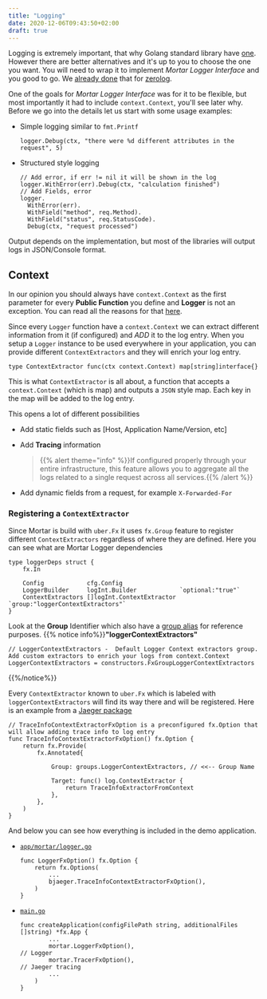 ```yaml
---
title: "Logging"
date: 2020-12-06T09:43:50+02:00
draft: true
---
```


Logging is extremely important, that why Golang standard library have [one](https://golang.org/pkg/log/).
However there are better alternatives and it's up to you to choose the one you want.
You will need to wrap it to implement *Mortar Logger Interface* and you good to go.
We [already done](https://github.com/go-masonry/bzerolog) that for [zerolog](https://github.com/rs/zerolog).

One of the goals for *Mortar Logger Interface* was for it to be flexible, but most importantly it had to include `context.Context`, you'll see later why.
Before we go into the details let us start with some usage examples:

- Simple logging similar to `fmt.Printf`
  
  ```golang
  logger.Debug(ctx, "there were %d different attributes in the request", 5)
  ```

- Structured style logging

  ```golang
  // Add error, if err != nil it will be shown in the log
  logger.WithError(err).Debug(ctx, "calculation finished")
  // Add Fields, error
  logger.
    WithError(err).
    WithField("method", req.Method).
    WithField("status", req.StatusCode).
    Debug(ctx, "request processed")
  ```

Output depends on the implementation, but most of the libraries will output logs in JSON/Console format.

## Context

In our opinion you should always have `context.Context` as the first parameter for every **Public Function** you define and **Logger** is not an exception.
You can read all the reasons for that [here](context.md).

Since every `Logger` function have a `context.Context` we can extract different information from it (if configured) and *ADD* it to the log entry.
When you setup a `Logger` instance to be used everywhere in your application, you can provide different `ContextExtractors` and they will enrich your log entry.

```golang
type ContextExtractor func(ctx context.Context) map[string]interface{}
```

This is what `ContextExtractor` is all about, a function that accepts a `context.Context` (which is map) and outputs a `JSON` style map.
Each key in the map will be added to the log entry.

This opens a lot of different possibilities

- Add static fields such as [Host, Application Name/Version, etc]
- Add **Tracing** information
  
  > {{% alert theme="info" %}}If configured properly through your entire infrastructure, this feature allows you to aggregate all the logs related to a single request across all services.{{% /alert %}}

- Add dynamic fields from a request, for example `X-Forwarded-For`

### Registering a `ContextExtractor`

Since Mortar is build with `uber.Fx` it uses `fx.Group` feature to register different `ContextExtractors` regardless of where they are defined.
Here you can see what are Mortar Logger dependencies

```golang
type loggerDeps struct {
	fx.In

	Config            cfg.Config
	LoggerBuilder     logInt.Builder            `optional:"true"`
	ContextExtractors []logInt.ContextExtractor `group:"loggerContextExtractors"`
}
```

Look at the **Group** Identifier which also have a [group alias](https://github.com/go-masonry/mortar/blob/master/providers/groups/alias.go#L41) for reference purposes.
{{% notice info%}}**"loggerContextExtractors"**
```golang
// LoggerContextExtractors -  Default Logger Context extractors group. Add custom extractors to enrich your logs from context.Context
LoggerContextExtractors = constructors.FxGroupLoggerContextExtractors
```
{{%/notice%}}

Every `ContextExtractor` known to `uber.Fx` which is labeled with `loggerContextExtractors` will find its way there and will be registered.
Here is an example from a [Jaeger package](https://github.com/go-masonry/bjaeger/blob/master/utils.go#L25)

```golang
// TraceInfoContextExtractorFxOption is a preconfigured fx.Option that will allow adding trace info to log entry
func TraceInfoContextExtractorFxOption() fx.Option {
	return fx.Provide(
		fx.Annotated{

            Group: groups.LoggerContextExtractors, // <<-- Group Name
            
			Target: func() log.ContextExtractor {
				return TraceInfoExtractorFromContext
			},
		},
	)
}
```

And below you can see how everything is included in the demo application.

- [`app/mortar/logger.go`](https://github.com/go-masonry/mortar-demo/blob/master/workshop/app/mortar/logger.go#L20)

    ```golang [main.go]
    func LoggerFxOption() fx.Option {
        return fx.Options(
            ...
            bjaeger.TraceInfoContextExtractorFxOption(),
        )
    }
    ```

- [`main.go`](https://github.com/go-masonry/mortar-demo/blob/master/workshop/main.go#L32)

    ```golang  
    func createApplication(configFilePath string, additionalFiles []string) *fx.App {
            ...
            mortar.LoggerFxOption(),                                  // Logger
            mortar.TracerFxOption(),                                  // Jaeger tracing
            ...
        )
    }
    ```
